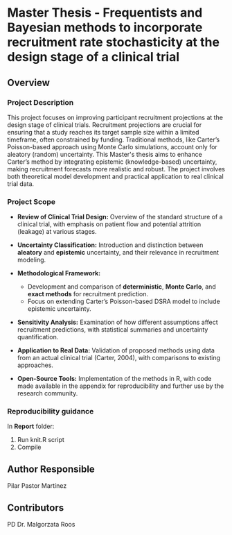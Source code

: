 # Master Thesis - Frequentists and Bayesian methods to incorporate recruitment rate stochasticity at the design stage of a clinical trial

## Overview

### **Project Description**

This project focuses on improving participant recruitment projections at the design stage of clinical trials. Recruitment projections are crucial for ensuring that a study reaches its target sample size within a limited timeframe, often constrained by funding. Traditional methods, like Carter’s Poisson-based approach using Monte Carlo simulations, account only for aleatory (random) uncertainty. This Master's thesis aims to enhance Carter’s method by integrating epistemic (knowledge-based) uncertainty, making recruitment forecasts more realistic and robust. The project involves both theoretical model development and practical application to real clinical trial data.


### **Project Scope**

- **Review of Clinical Trial Design:** Overview of the standard structure of a clinical trial, with emphasis on patient flow and potential attrition (leakage) at various stages.
- **Uncertainty Classification:** Introduction and distinction between **aleatory** and **epistemic** uncertainty, and their relevance in recruitment modeling.
- **Methodological Framework:**

  - Development and comparison of **deterministic**, **Monte Carlo**, and **exact methods** for recruitment prediction.
  - Focus on extending Carter’s Poisson-based DSRA model to include epistemic uncertainty.
- **Sensitivity Analysis:** Examination of how different assumptions affect recruitment predictions, with statistical summaries and uncertainty quantification.
- **Application to Real Data:** Validation of proposed methods using data from an actual clinical trial (Carter, 2004), with comparisons to existing approaches.
- **Open-Source Tools:** Implementation of the methods in R, with code made available in the appendix for reproducibility and further use by the research community.

### **Reproducibility guidance**
In **Report** folder:
1. Run knit.R script
2. Compile 

## Author Responsible

Pilar Pastor Martínez

## Contributors

PD Dr. Malgorzata Roos
